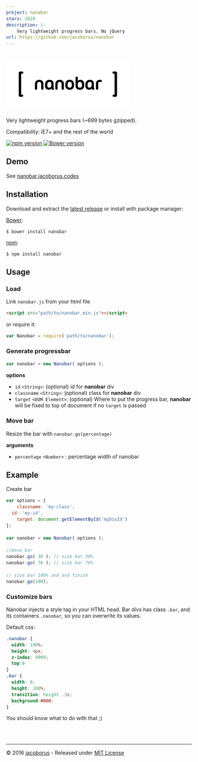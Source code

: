 ```yaml
---
project: nanobar
stars: 2829
description: |-
    Very lightweight progress bars. No jQuery
url: https://github.com/jacoborus/nanobar
---
```


![nanobar](https://raw.githubusercontent.com/jacoborus/nanobar/master/brand/nanobar.png 'nanobar logo')
=======================================================================================================

Very lightweight progress bars (~699 bytes gzipped).

Compatibility: iE7+ and the rest of the world

[![npm version](https://badge.fury.io/js/nanobar.svg)](https://www.npmjs.com/package/nanobar) [![Bower version](https://img.shields.io/bower/v/nanobar.svg?maxAge=2592000)](https://github.com/jacoborus/nanobar/releases)

## Demo

See [nanobar.jacoborus.codes](http://nanobar.jacoborus.codes)


## Installation

Download and extract the [latest release](https://github.com/jacoborus/nanobar/archive/master.zip) or install with package manager:

[Bower](http://bower.io/):

```
$ bower install nanobar
```

[npm](https://www.npmjs.org/package/nanobar):

```
$ npm install nanobar
```


## Usage

### Load

Link `nanobar.js` from your html file

```html
<script src="path/to/nanobar.min.js"></script>
```

or require it:

```js
var Nanobar = require('path/to/nanobar');
```

### Generate progressbar

```js
var nanobar = new Nanobar( options );
```

**options**

- `id` `<String>`: (optional) id for **nanobar** div
- `classname` `<String>`: (optional) class for **nanobar** div
- `target` `<DOM Element>`: (optional) Where to put the progress bar, **nanobar** will be fixed to top of document if no `target` is passed


### Move bar

Resize the bar with `nanobar.go(percentage)`

**arguments**

- `percentage` `<Number>` : percentage width of nanobar


## Example

Create bar

```js
var options = {
	classname: 'my-class',
  id: 'my-id',
	target: document.getElementById('myDivId')
};

var nanobar = new Nanobar( options );

//move bar
nanobar.go( 30 ); // size bar 30%
nanobar.go( 76 ); // size bar 76%

// size bar 100% and and finish
nanobar.go(100);
```

### Customize bars

Nanobar injects a style tag in your HTML head. Bar divs has class `.bar`, and its containers `.nanobar`, so you can overwrite its values.

Default css:

```css
.nanobar {
  width: 100%;
  height: 4px;
  z-index: 9999;
  top:0
}
.bar {
  width: 0;
  height: 100%;
  transition: height .3s;
  background:#000;
}
```

You should know what to do with that ;)


<br><br>

---

© 2016 [jacoborus](https://github.com/jacoborus) - Released under [MIT License](https://raw.github.com/jacoborus/nanobar/master/LICENSE)

